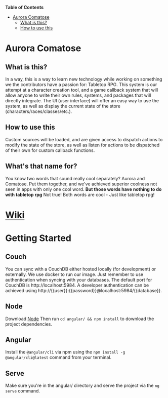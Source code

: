 <!-- markdown-toc start - Don't edit this section. Run M-x markdown-toc-refresh-toc -->
**Table of Contents**

- [Aurora Comatose](#aurora-comatose)
    - [What is this?](#what-is-this)
    - [How to use this](#how-to-use-this)

<!-- markdown-toc end -->

# Aurora Comatose #
## What is this? ##
In a way, this is a way to learn new technology while working on something we the contributors have a passion for: Tabletop RPG. This system is our attempt at a character creation tool, and a game callback system that will allow anyone to write their own rules, systems, and packages that will directly integrate. The UI (user interface) will offer an easy way to use the system, as well as display the current state of the store (characters/races/classes/etc.).
## How to use this ##
Custom sources will be loaded, and are given access to dispatch actions to modify the state of the store, as well as listen for actions to be dispatched of their own for custom callback functions.
## What's that name for? ##
You know two words that sound really cool separately? Aurora and Comatose. Put them together, and we've achieved superior coolness not seen in apps with only one cool word.
**But those words have nothing to do with tabletop rpg**
Not true! Both words are cool - Just like tabletop rpg!
# [Wiki](https://thelettertheta.github.io/tabletop-rpg/ "See our Wiki!") #

# Getting Started #
## Couch ##
You can sync with a CouchDB either hosted locally (for development) or externally. We use docker to run our image. Just remember to use authentication when syncing with your databases. The default port for CouchDB is http://localhost:5984. A developer authentication can be achieved using http://{{user}}:{{password}}@localhost:5984/{{database}}.
## Node ##
Download [Node](https://nodejs.org/en/ "nodejs")
Then run ```cd angular/ && npm install``` to download the project dependencies.
## Angular ##
Install the ```@angular/cli``` via npm using the ```npm install -g @angular/cli@latest``` command from your terminal.
## Serve ##
Make sure you're in the angular/ directory and serve the project via the ```ng serve``` command.

